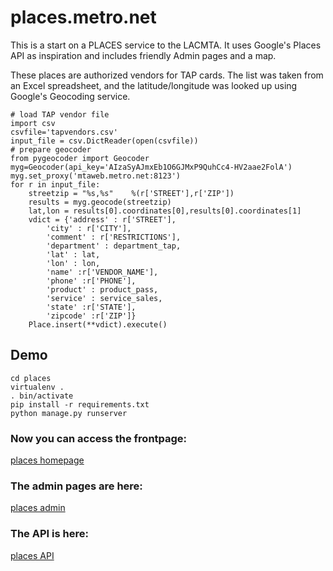 # places.metro.net

This is a start on a PLACES service to the LACMTA. It uses Google's Places API as inspiration and includes friendly Admin pages and a map. 

These places are authorized vendors for TAP cards. The list was taken from an Excel spreadsheet, and the latitude/longitude was looked up using Google's Geocoding service.

	# load TAP vendor file
	import csv
	csvfile='tapvendors.csv'
	input_file = csv.DictReader(open(csvfile))
	# prepare geocoder
	from pygeocoder import Geocoder
	myg=Geocoder(api_key='AIzaSyAJmxEb1O6GJMxP9QuhCc4-HV2aae2FolA')
	myg.set_proxy('mtaweb.metro.net:8123')
	for r in input_file:
	    streetzip = "%s,%s"    %(r['STREET'],r['ZIP'])
	    results = myg.geocode(streetzip)
	    lat,lon = results[0].coordinates[0],results[0].coordinates[1]
	    vdict = {'address' : r['STREET'],
	        'city' : r['CITY'],
	        'comment' : r['RESTRICTIONS'],
	        'department' : department_tap,
	        'lat' : lat,
	        'lon' : lon,
	        'name' :r['VENDOR_NAME'],
	        'phone' :r['PHONE'],
	        'product' : product_pass,
	        'service' : service_sales,
	        'state' :r['STATE'],
	        'zipcode' :r['ZIP']}
	    Place.insert(**vdict).execute()


## Demo

	cd places
	virtualenv .
	. bin/activate
	pip install -r requirements.txt
	python manage.py runserver	

### Now you can access the frontpage:

[places homepage](http://127.0.0.1:5000/)

### The admin pages are here:

[places admin](http://127.0.0.1:5000/admin/)

### The API is here:

[places API](http://127.0.0.1:5000/api/place/)

